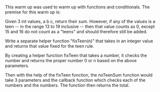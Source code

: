 This warm up was used to warm up with functions and conditionals. The premise for this warm up is: 

Given 3 int values, a b c, return their sum. 
However, if any of the values is a teen -- in the range 13 to 19 inclusive -- then that value counts as 0, except 15 and 16 do not count as a "teens" and should therefore still be added. 
    
Write a separate helper function "fixTeen(n)" that takes in an integer value and returns that value fixed for the teen rule.

By creating a helper function fixTeen that takes a number, it checks the number and returns the proper number 0 or n based on the above parameters. 

Then with the help of the fixTeen function, the noTeenSum function would take 3 parameters and the callback function which checks each of the numbers and the numbers. The function then returns the total. 


